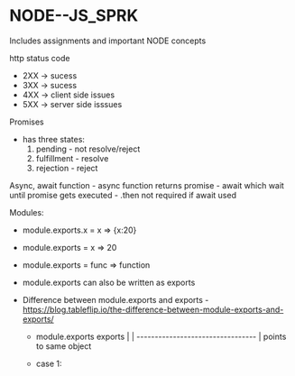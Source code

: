 # NODE--JS_SPRK
Includes assignments and important NODE concepts
 
 http status code
  - 2XX -> sucess
  - 3XX -> sucess
  - 4XX -> client side issues
  - 5XX -> server side isssues

  Promises
  - has three states: 
    1. pending - not resolve/reject
    2. fulfillment - resolve
    3. rejection - reject

Async, await function
    - async function returns promise
    - await which wait until promise gets executed - .then not required if await used

Modules: 
- module.exports.x = x     => {x:20}
- module.exports = x       => 20
- module.exports = func    => function

- module.exports can also be written as exports
- Difference between module.exports and exports - 
  https://blog.tableflip.io/the-difference-between-module-exports-and-exports/

  - module.exports                    exports
        |                               |
        ---------------------------------
                        |
                points to same object

  - case 1:
    
